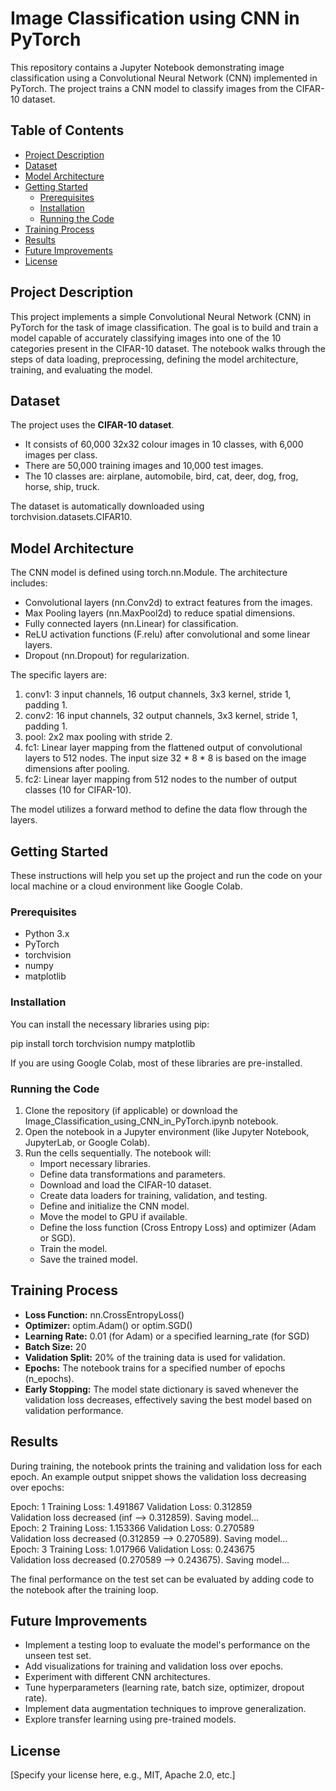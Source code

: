 # **Image Classification using CNN in PyTorch**

This repository contains a Jupyter Notebook demonstrating image classification using a Convolutional Neural Network (CNN) implemented in PyTorch. The project trains a CNN model to classify images from the CIFAR-10 dataset.

## **Table of Contents**

* [Project Description](#bookmark=id.qmdp0cwdf5p4)  
* [Dataset](#bookmark=id.fp9zr1lj0dc7)  
* [Model Architecture](#bookmark=id.jh1mjbb9l36g)  
* [Getting Started](#bookmark=id.qo7i8f63vrfr)  
  * [Prerequisites](#bookmark=id.kp3m0ij87sqa)  
  * [Installation](#bookmark=id.qw680p7c4pzh)  
  * [Running the Code](#bookmark=id.irls20njovf5)  
* [Training Process](#bookmark=id.zfvjldn8ypmz)  
* [Results](#bookmark=id.cibcisxnsyz4)  
* [Future Improvements](#bookmark=id.reszkntwskar)  
* [License](#bookmark=id.26jmjani9q0a)

## **Project Description**

This project implements a simple Convolutional Neural Network (CNN) in PyTorch for the task of image classification. The goal is to build and train a model capable of accurately classifying images into one of the 10 categories present in the CIFAR-10 dataset. The notebook walks through the steps of data loading, preprocessing, defining the model architecture, training, and evaluating the model.

## **Dataset**

The project uses the **CIFAR-10 dataset**.

* It consists of 60,000 32x32 colour images in 10 classes, with 6,000 images per class.  
* There are 50,000 training images and 10,000 test images.  
* The 10 classes are: airplane, automobile, bird, cat, deer, dog, frog, horse, ship, truck.

The dataset is automatically downloaded using torchvision.datasets.CIFAR10.

## **Model Architecture**

The CNN model is defined using torch.nn.Module. The architecture includes:

* Convolutional layers (nn.Conv2d) to extract features from the images.  
* Max Pooling layers (nn.MaxPool2d) to reduce spatial dimensions.  
* Fully connected layers (nn.Linear) for classification.  
* ReLU activation functions (F.relu) after convolutional and some linear layers.  
* Dropout (nn.Dropout) for regularization.

The specific layers are:

1. conv1: 3 input channels, 16 output channels, 3x3 kernel, stride 1, padding 1\.  
2. conv2: 16 input channels, 32 output channels, 3x3 kernel, stride 1, padding 1\.  
3. pool: 2x2 max pooling with stride 2\.  
4. fc1: Linear layer mapping from the flattened output of convolutional layers to 512 nodes. The input size 32 \* 8 \* 8 is based on the image dimensions after pooling.  
5. fc2: Linear layer mapping from 512 nodes to the number of output classes (10 for CIFAR-10).

The model utilizes a forward method to define the data flow through the layers.

## **Getting Started**

These instructions will help you set up the project and run the code on your local machine or a cloud environment like Google Colab.

### **Prerequisites**

* Python 3.x  
* PyTorch  
* torchvision  
* numpy  
* matplotlib

### **Installation**

You can install the necessary libraries using pip:

pip install torch torchvision numpy matplotlib

If you are using Google Colab, most of these libraries are pre-installed.

### **Running the Code**

1. Clone the repository (if applicable) or download the Image\_Classification\_using\_CNN\_in\_PyTorch.ipynb notebook.  
2. Open the notebook in a Jupyter environment (like Jupyter Notebook, JupyterLab, or Google Colab).  
3. Run the cells sequentially. The notebook will:  
   * Import necessary libraries.  
   * Define data transformations and parameters.  
   * Download and load the CIFAR-10 dataset.  
   * Create data loaders for training, validation, and testing.  
   * Define and initialize the CNN model.  
   * Move the model to GPU if available.  
   * Define the loss function (Cross Entropy Loss) and optimizer (Adam or SGD).  
   * Train the model.  
   * Save the trained model.

## **Training Process**

* **Loss Function:** nn.CrossEntropyLoss()  
* **Optimizer:** optim.Adam() or optim.SGD()  
* **Learning Rate:** 0.01 (for Adam) or a specified learning\_rate (for SGD)  
* **Batch Size:** 20  
* **Validation Split:** 20% of the training data is used for validation.  
* **Epochs:** The notebook trains for a specified number of epochs (n\_epochs).  
* **Early Stopping:** The model state dictionary is saved whenever the validation loss decreases, effectively saving the best model based on validation performance.

## **Results**

During training, the notebook prints the training and validation loss for each epoch. An example output snippet shows the validation loss decreasing over epochs:

Epoch: 1 	Training Loss: 1.491867 	Validation Loss: 0.312859  
Validation loss decreased (inf \--\> 0.312859). Saving model...  
Epoch: 2 	Training Loss: 1.153366 	Validation Loss: 0.270589  
Validation loss decreased (0.312859 \--\> 0.270589). Saving model...  
Epoch: 3 	Training Loss: 1.017966 	Validation Loss: 0.243675  
Validation loss decreased (0.270589 \--\> 0.243675). Saving model...

The final performance on the test set can be evaluated by adding code to the notebook after the training loop.

## **Future Improvements**

* Implement a testing loop to evaluate the model's performance on the unseen test set.  
* Add visualizations for training and validation loss over epochs.  
* Experiment with different CNN architectures.  
* Tune hyperparameters (learning rate, batch size, optimizer, dropout rate).  
* Implement data augmentation techniques to improve generalization.  
* Explore transfer learning using pre-trained models.

## **License**

\[Specify your license here, e.g., MIT, Apache 2.0, etc.\]